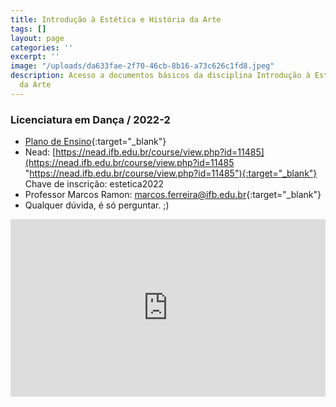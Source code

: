 ```yaml
---
title: Introdução à Estética e História da Arte
tags: []
layout: page
categories: ''
excerpt: ''
image: "/uploads/da633fae-2f70-46cb-8b16-a73c626c1fd8.jpeg"
description: Acesso a documentos básicos da disciplina Introdução à Estética e História
  da Arte
---
```


### Licenciatura em Dança / 2022-2

* [Plano de Ensino](https://docs.google.com/document/d/1QSfVGQdYAIF7qSQHYhWnjC79MXzUumkJyPEFm65uhd4/edit "Plano de Ensino"){:target="_blank"}
* Nead: [https://nead.ifb.edu.br/course/view.php?id=11485](https://nead.ifb.edu.br/course/view.php?id=11485 "https://nead.ifb.edu.br/course/view.php?id=11485"){:target="_blank"} Chave de inscrição: estetica2022
* Professor Marcos Ramon: [marcos.ferreira@ifb.edu.br](mailto:marcos.ferreira@ifb.edu.br){:target="_blank"}
* Qualquer dúvida, é só perguntar. ;)

<style>.embed-container { position: relative; padding-bottom: 56.25%; height: 0; overflow: hidden; max-width: 100%; } .embed-container iframe, .embed-container object, .embed-container embed { position: absolute; top: 0; left: 0; width: 100%; height: 100%; }</style><div class='embed-container'><iframe src='https://www.youtube.com/embed/a4MrNr0JqJU' frameborder='0' allowfullscreen></iframe></div>

